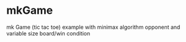 # mkGame
mk Game (tic tac toe) example with minimax algorithm opponent and variable size board/win condition
